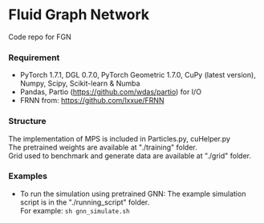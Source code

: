 # Fluid Graph Network
Code repo for FGN

### Requirement
* PyTorch 1.7.1, DGL 0.7.0, PyTorch Geometric 1.7.0, CuPy (latest version), Numpy, Scipy, Scikit-learn & Numba
* Pandas, Partio (https://github.com/wdas/partio) for I/O
* FRNN from: https://github.com/lxxue/FRNN

### Structure
The implementation of MPS is included in Particles.py, cuHelper.py </br>
The pretrained weights are available at "./training" folder. </br>
Grid used to benchmark and generate data are available at "./grid" folder. </br>

### Examples
* To run the simulation using pretrained GNN:
The example simulation script is in the "./running_script" folder. </br>
For example: ```sh gnn_simulate.sh``` </br>

